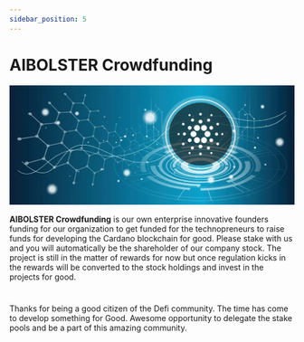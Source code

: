 ```yaml
---
sidebar_position: 5
---
```


# AIBOLSTER Crowdfunding
![project](../static/img/cardano.png)


<b>AIBOLSTER Crowdfunding</b> is our own enterprise innovative founders funding for our organization to get funded for the technopreneurs to raise funds for developing the Cardano blockchain for good. Please stake with us and you will automatically be the shareholder of our company stock. The project is still in the matter of rewards for now but once regulation kicks in the rewards will be converted to the stock holdings and invest in the projects for good.

#
Thanks for being a good citizen of the Defi community. The time has come to develop something for Good. Awesome opportunity to delegate the stake pools and be a part of this amazing community.